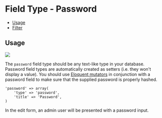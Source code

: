 # Field Type - Password

- [Usage](#usage)
- [Filter](#filter)

<a name="usage"></a>
## Usage

<img src="https://raw.github.com/FrozenNode/Laravel-Administrator/master/examples/images/field-type-password.png" />

The `password` field type should be any text-like type in your database. Password field types are automatically created as setters (i.e. they won't display a value). You should use [Eloquent mutators](http://laravel.com/docs/eloquent#accessors-and-mutators) in conjunction with a password field to make sure that the supplied password is properly hashed.

	'password' => array(
		'type' => 'password',
		'title' => 'Password',
	)

In the edit form, an admin user will be presented with a password input.